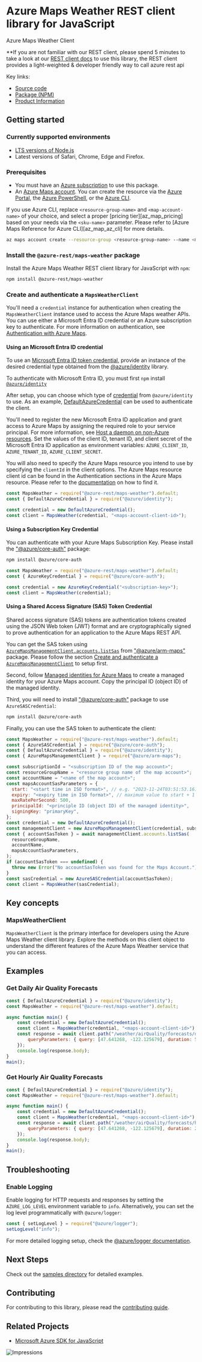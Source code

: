 # Azure Maps Weather REST client library for JavaScript

Azure Maps Weather Client

\*\*If you are not familiar with our REST client, please spend 5 minutes to take a look at our [REST client docs](https://github.com/Azure/azure-sdk-for-js/blob/main/documentation/rest-clients.md) to use this library, the REST client provides a light-weighted & developer friendly way to call azure rest api

Key links:

- [Source code][source_code]
- [Package (NPM)][npm_package]
- [Product Information][product_info]

## Getting started

### Currently supported environments

- [LTS versions of Node.js][nodejs_release]
- Latest versions of Safari, Chrome, Edge and Firefox.

### Prerequisites

- You must have an [Azure subscription][az_subscription] to use this package.
- An [Azure Maps account][az_maps_account_management]. You can create the resource via the [Azure Portal][azure_portal], the [Azure PowerShell][azure_powershell], or the [Azure CLI][azure_cli].

If you use Azure CLI, replace `<resource-group-name>` and `<map-account-name>` of your choice, and select a proper [pricing tier][az_map_pricing] based on your needs via the `<sku-name>` parameter. Please refer to [Azure Maps Reference for Azure CLI][az_map_az_cli] for more details.

```bash
az maps account create --resource-group <resource-group-name> --name <map-account-name> --sku <sku-name>
```

### Install the `@azure-rest/maps-weather` package

Install the Azure Maps Weather REST client library for JavaScript with `npm`:

```bash
npm install @azure-rest/maps-weather
```

### Create and authenticate a `MapsWeatherClient`

You'll need a `credential` instance for authentication when creating the `MapsWeatherClient` instance used to access the Azure Maps weather APIs. You can use either a Microsoft Entra ID credential or an Azure subscription key to authenticate. For more information on authentication, see [Authentication with Azure Maps][az_map_auth].

#### Using an Microsoft Entra ID credential

To use an [Microsoft Entra ID token credential](https://github.com/Azure/azure-sdk-for-js/blob/main/sdk/identity/identity/samples/AzureIdentityExamples.md#authenticating-with-a-pre-fetched-access-token),
provide an instance of the desired credential type obtained from the
[@azure/identity](https://github.com/Azure/azure-sdk-for-js/tree/main/sdk/identity/identity#credentials) library.

To authenticate with Microsoft Entra ID, you must first `npm` install [`@azure/identity`](https://www.npmjs.com/package/@azure/identity)

After setup, you can choose which type of [credential](https://github.com/Azure/azure-sdk-for-js/tree/main/sdk/identity/identity#credentials) from `@azure/identity` to use.
As an example, [DefaultAzureCredential](https://github.com/Azure/azure-sdk-for-js/tree/main/sdk/identity/identity#defaultazurecredential)
can be used to authenticate the client.

You'll need to register the new Microsoft Entra ID application and grant access to Azure Maps by assigning the required role to your service principal. For more information, see [Host a daemon on non-Azure resources](https://learn.microsoft.com/azure/azure-maps/how-to-secure-daemon-app#host-a-daemon-on-non-azure-resources). Set the values of the client ID, tenant ID, and client secret of the Microsoft Entra ID application as environment variables:
`AZURE_CLIENT_ID`, `AZURE_TENANT_ID`, `AZURE_CLIENT_SECRET`.

You will also need to specify the Azure Maps resource you intend to use by specifying the `clientId` in the client options.
The Azure Maps resource client id can be found in the Authentication sections in the Azure Maps resource. Please refer to the [documentation](https://docs.microsoft.com/azure/azure-maps/how-to-manage-authentication#view-authentication-details) on how to find it.

```javascript
const MapsWeather = require("@azure-rest/maps-weather").default;
const { DefaultAzureCredential } = require("@azure/identity");

const credential = new DefaultAzureCredential();
const client = MapsWeather(credential, "<maps-account-client-id>");
```

#### Using a Subscription Key Credential

You can authenticate with your Azure Maps Subscription Key. Please install the ["@azure/core-auth"](https://www.npmjs.com/package/@azure/core-auth) package:

```bash
npm install @azure/core-auth
```

```javascript
const MapsWeather = require("@azure-rest/maps-weather").default;
const { AzureKeyCredential } = require("@azure/core-auth");

const credential = new AzureKeyCredential("<subscription-key>");
const client = MapsWeather(credential);
```

#### Using a Shared Access Signature (SAS) Token Credential

Shared access signature (SAS) tokens are authentication tokens created using the JSON Web token (JWT) format and are cryptographically signed to prove authentication for an application to the Azure Maps REST API.

You can get the SAS token using [`AzureMapsManagementClient.accounts.listSas`](https://learn.microsoft.com/javascript/api/%40azure/arm-maps/accounts?view=azure-node-latest#@azure-arm-maps-accounts-listsas) from ["@azure/arm-maps"](https://www.npmjs.com/package/@azure/arm-maps) package. Please follow the section [Create and authenticate a `AzureMapsManagementClient`](https://github.com/Azure/azure-sdk-for-js/tree/main/sdk/maps/arm-maps#create-and-authenticate-a-azuremapsmanagementclient) to setup first.

Second, follow [Managed identities for Azure Maps](https://techcommunity.microsoft.com/t5/azure-maps-blog/managed-identities-for-azure-maps/ba-p/3666312) to create a managed identity for your Azure Maps account. Copy the principal ID (object ID) of the managed identity.

Third, you will need to install ["@azure/core-auth"](https://www.npmjs.com/package/@azure/core-auth) package to use `AzureSASCredential`:

```bash
npm install @azure/core-auth
```

Finally, you can use the SAS token to authenticate the client:

```javascript
const MapsWeather = require("@azure-rest/maps-weather").default;
const { AzureSASCredential } = require("@azure/core-auth");
const { DefaultAzureCredential } = require("@azure/identity");
const { AzureMapsManagementClient } = require("@azure/arm-maps");

const subscriptionId = "<subscription ID of the map account>";
const resourceGroupName = "<resource group name of the map account>";
const accountName = "<name of the map account>";
const mapsAccountSasParameters = {
  start: "<start time in ISO format>", // e.g. "2023-11-24T03:51:53.161Z"
  expiry: "<expiry time in ISO format>", // maximum value to start + 1 day
  maxRatePerSecond: 500,
  principalId: "<principle ID (object ID) of the managed identity>",
  signingKey: "primaryKey",
};
const credential = new DefaultAzureCredential();
const managementClient = new AzureMapsManagementClient(credential, subscriptionId);
const { accountSasToken } = await managementClient.accounts.listSas(
  resourceGroupName,
  accountName,
  mapsAccountSasParameters,
);
if (accountSasToken === undefined) {
  throw new Error("No accountSasToken was found for the Maps Account.");
}
const sasCredential = new AzureSASCredential(accountSasToken);
const client = MapsWeather(sasCredential);
```

## Key concepts

### MapsWeatherClient

`MapsWeatherClient` is the primary interface for developers using the Azure Maps Weather client library. Explore the methods on this client object to understand the different features of the Azure Maps Weather service that you can access.

## Examples

### Get Daily Air Quality Forecasts

```javascript
const { DefaultAzureCredential } = require("@azure/identity");
const MapsWeather = require("@azure-rest/maps-weather").default;

async function main() {
    const credential = new DefaultAzureCredential();
    const client = MapsWeather(credential, "<maps-account-client-id>");
    const response = await client.path("/weather/airQuality/forecasts/daily/{format}", "json").get({
        queryParameters: { query: [47.641268, -122.125679], duration: 5 }
    });
    console.log(response.body);
}
main();
```

### Get Hourly Air Quality Forecasts

```javascript
const { DefaultAzureCredential } = require("@azure/identity");
const MapsWeather = require("@azure-rest/maps-weather").default;

async function main() {
    const credential = new DefaultAzureCredential();
    const client = MapsWeather(credential, "<maps-account-client-id>");
    const response = await client.path("/weather/airQuality/forecasts/hourly/{format}", "json").get({
        queryParameters: { query: [47.641268, -122.125679], duration: 24 }
    });
    console.log(response.body);
}
main();
```

## Troubleshooting

### Enable Logging

Enable logging for HTTP requests and responses by setting the `AZURE_LOG_LEVEL` environment variable to `info`. Alternatively, you can set the log level programmatically with `@azure/logger`:

```javascript
const { setLogLevel } = require("@azure/logger");
setLogLevel("info");
```

For more detailed logging setup, check the [@azure/logger documentation](https://github.com/Azure/azure-sdk-for-js/tree/main/sdk/core/logger).

## Next Steps

Check out the [samples directory][samples] for detailed examples.

## Contributing

For contributing to this library, please read the [contributing guide](https://github.com/Azure/azure-sdk-for-js/blob/master/CONTRIBUTING.md).

## Related Projects

- [Microsoft Azure SDK for JavaScript](https://github.com/Azure/azure-sdk-for-js)

![Impressions](https://azure-sdk-impressions.azurewebsites.net/api/impressions/azure-sdk-for-js%2Fsdk%2Fmaps%2Fmaps-weather-rest%2FREADME.png)

[source_code]: https://github.com/Azure/azure-sdk-for-js/tree/main/sdk/maps/maps-weather-rest
[npm_package]: https://www.npmjs.com/package/@azure-rest/maps-weather
[samples]: https://github.com/Azure/azure-sdk-for-js/tree/main/sdk/maps/maps-weather-rest/samples
[product_info]: https://docs.microsoft.com/rest/api/maps/weather
[nodejs_release]: https://github.com/nodejs/release#release-schedule
[az_subscription]: https://azure.microsoft.com/free/
[az_maps_account_management]: https://docs.microsoft.com/azure/azure-maps/how-to-manage-account-keys
[azure_portal]: https://portal.azure.com
[azure_powershell]: https://docs.microsoft.com/powershell/module/az.maps/new-azmapsaccount
[azure_cli]: https://docs.microsoft.com/cli/azure
[az_map_auth]: https://learn.microsoft.com/azure/azure-maps/azure-maps-authentication
